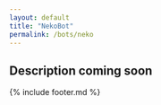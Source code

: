 ```yaml
---
layout: default
title: "NekoBot"
permalink: /bots/neko
---
```


## Description coming soon

{% include footer.md %}
